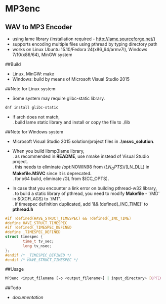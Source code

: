 # MP3enc

WAV to MP3 Encoder
---------------------------------------------

- using lame library (installation required - http://lame.sourceforge.net/)
- supports encoding multiple files using pthread by typing directory path
- works on Linux Ubuntu 15.10/Fedora 24(x86_64/armv7l), Windows 7/10(x86/64), MinGW system

##Build
- Linux, MinGW: make
- Windows: build by means of Microsoft Visual Studio 2015

##Note for Linux system
- Some system may require glibc-static library.
```sh
dnf install glibc-static
```
- If arch does not match,  
 . build lame static library and install or copy the file to ./lib

##Note for Windows system
- Microsoft Visual Studio 2015 solution/project files in **.\\msvc_solution**.
- When you build libmp3lame library,  
 . as recommended in **README**, use nmake instead of Visual Studio project.  
 . this needs to eliminate /opt:NOWIN98 from $(LN_OPTS)/$(LN_DLL) in **Makefile.MSVC** since it is deprecated.  
 . for x64 build, eliminate /GL from $(CC_OPTS).  

- In case that you encounter a link error on building pthread-w32 library,  
 . to build a static library of pthread, you need to modify **Makefile** - '/MD' in $(XCFLAGS) to '/MT'.  
 . if timespec definition duplicated, add '&& !defined(_INC_TIME)' to **pthread.h**  
 

```c
#if !defined(HAVE_STRUCT_TIMESPEC) && !defined(_INC_TIME)
#define HAVE_STRUCT_TIMESPEC
#if !defined(_TIMESPEC_DEFINED
#define _TIMESPEC_DEFINED
struct timespec {
        time_t tv_sec;
        long tv_nsec;
};
#endif /* _TIMESPEC_DEFINED */
#endif /* HAVE_STRUCT_TIMESPEC */
```
 

##Usage
```sh
MP3enc <input_filename [-o <output_filename>] | input_directory> [OPTIONS]
```
##Todo
- _documentation_
